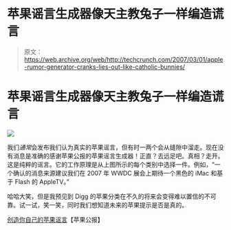 # 苹果谣言生成器像天主教兔子一样编造谎言

> 原文：<https://web.archive.org/web/http://techcrunch.com/2007/03/01/apple-rumor-generator-cranks-lies-out-like-catholic-bunnies/>

# 苹果谣言生成器像天主教兔子一样编造谎言

![](img/5bd0fc1247fd807ae135d9101cecb3b9.png)

我们*通常*会发布我们认为真实的苹果谣言，但有时一两个会从缝隙中溜走。现在没有消息是准确的感谢苹果公报的苹果谣言生成器！正直？去远足吧。真相？走开。这是纯粹的谣言。它的工作原理是从上图所示的每个类别中选择一件。例如，“一个确认的消息来源建议我们在 2007 年 WWDC 展会上期待一个黑色的 iMac 和基于 Flash 的 AppleTV。”

哈哈大笑，但是我预见到 Digg 的苹果分类在不久的将来会变得难以置信的不可靠。试一试，笑一笑，同时我们想知道未来的苹果提示是否是真的。

[创造你自己的苹果谣言](https://web.archive.org/web/20210224211543/http://www.applegazette.com/macrumors.php)【苹果公报】